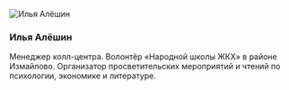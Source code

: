 ![Илья Алёшин](/img/alyoshin.jpg)
### Илья Алёшин
Менеджер колл-центра. Волонтёр  «Народной школы ЖКХ» в районе Измайлово. Организатор просветительских мероприятий
и чтений по психологии, экономике
и литературе. 
